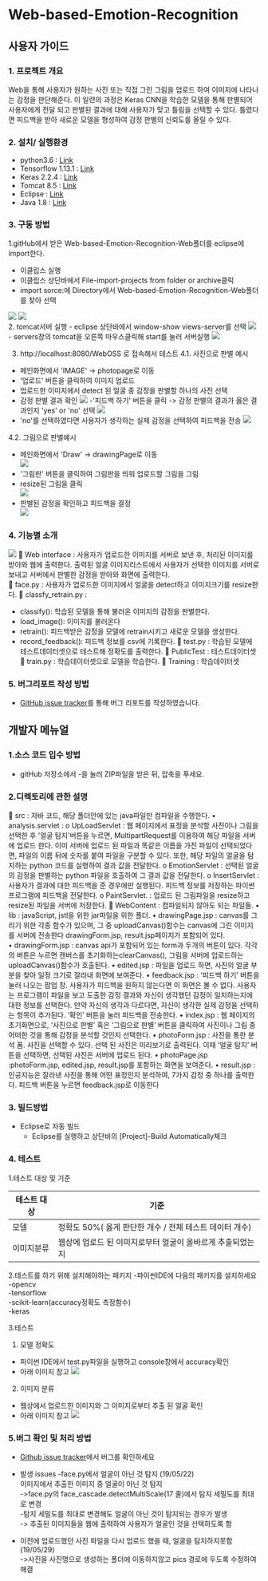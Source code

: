 # Web-based-Emotion-Recognition

## 사용자 가이드

### 1. 프로젝트 개요 <br>
  Web을 통해 사용자가 원하는 사진 또는 직접 그린 그림을 업로드 하여 이미지에 나타나는 감정을 판단해준다. 이 일련의 과정은 Keras CNN을 학습한 모델을 통해 판별되어 사용자에게 전달 되고 판별된 결과에 대해 사용자가 맞고 틀림을 선택할 수 있다. 틀렸다면 피드백을 받아 새로운 모델을 형성하여 감정 판별의 신뢰도를 올릴 수 있다.

### 2. 설치/ 실행환경<br>
- python3.6 : [Link](https://www.python.org/)
- Tensorflow  1.13.1 : [Link](https://www.tensorflow.org/)
- Keras 2.2.4 : [Link](https://keras.io/)
- Tomcat 8.5 : [Link](https://tomcat.apache.org/download-80.cgi)
- Eclipse : [Link](https://www.eclipse.org/downloads/)
- Java 1.8 : [Link](https://www.oracle.com/technetwork/java/javase/downloads/index.html#JDK11)

### 3. 구동 방법 <br>
1.gitHub에서 받은 Web-based-Emotion-Recognition-Web폴더를 eclipse에 import한다.
- 이클립스 실행
- 이클립스 상단바에서 File-import-projects from folder or archive클릭
- import sorce:에 Directory에서  Web-based-Emotion-Recognition-Web폴더를 찾아 선택
<div>
<img src="https://user-images.githubusercontent.com/48352713/59368316-efc88a80-8d78-11e9-88e7-3a402396117e.png"></img>
<img src="https://user-images.githubusercontent.com/48352713/59368321-f22ae480-8d78-11e9-8849-9b1de88f0c14.png"></img>
 </div>
2. tomcat서버 실행
- eclipse 상단바에서 window-show views-server를 선택
<img src="https://user-images.githubusercontent.com/48352713/59368027-4a151b80-8d78-11e9-9037-48b826066777.png"></img>
- servers창의 tomcat을 오른쪽 마우스클릭해 start를 눌러 서버실행
<img src="https://user-images.githubusercontent.com/48352713/59368027-4a151b80-8d78-11e9-9037-48b826066777.png"></img>

3. http://localhost:8080/WebOSS 로 접속해서 테스트 
4.1. 사진으로 판별 예시
-	메인화면에서 'IMAGE' -> photopage로 이동
-	‘업로드' 버튼을 클릭하여 이미지 업로드
-	업로드한 이미지에서 detect 된 얼굴 중 감정을 판별할 하나의 사진 선택
-	감정 판별 결과 확인
<img src="https://user-images.githubusercontent.com/48352713/59368639-aa588d00-8d79-11e9-9759-b77cec9a055a.png"></img>
-'피드백 하기' 버튼을 클릭 -> 감정 판별의 결과가 옳은 결과인지 'yes' or 'no' 선택
<img src="https://user-images.githubusercontent.com/48352713/59368689-bcd2c680-8d79-11e9-90d4-49fa8467c621.png"></img>
- 'no'를 선택하였다면 사용자가 생각하는 실제 감정을 선택하여 피드백을 전송
<img src="https://user-images.githubusercontent.com/48352713/59368711-c65c2e80-8d79-11e9-8284-86d726d5572e.png"></img>

4.2. 그림으로 판별예시
-	메인화면에서 'Draw' -> drawingPage로 이동<br>
<img src="https://user-images.githubusercontent.com/48352713/59368748-dd028580-8d79-11e9-8dfc-720a5253b0a4.png"></img><br>
-	'그림판' 버튼을 클릭하여 그림판을 띄워 업로드할 그림을 그림<br>
-	resize된 그림을 클릭<br>
<img src="https://user-images.githubusercontent.com/48352713/59368768-e7248400-8d79-11e9-8736-363d39313386.png"></img><br>
-	판별된 감정을 확인하고 피드백을 결정<br>
<img src="https://user-images.githubusercontent.com/48352713/59368791-f3a8dc80-8d79-11e9-91ea-bd00e7d49b5e.png"></img><br>


### 4. 기능별 소개
<img src="https://user-images.githubusercontent.com/48352713/59368843-08857000-8d7a-11e9-927a-0e00de56272a.png"></img>
	Web interface : 사용자가 업로드한 이미지를 서버로 보낸 후, 처리된 이미지를 받아와 웹에 출력한다. 출력된 얼굴 이미지리스트에서 사용자가 선택한 이미지를 서버로 보내고 서버에서 판별한 감정을 받아와 화면에 출력한다.<br>
	face.py : 사용자가 업로드한 이미지에서 얼굴을 detect하고 이미지크기를 resize한다.
	classfy_retrain.py : 
-	classify(): 학습된 모델을 통해 불러온 이미지의 감정을 판별한다.
-	load_image(): 이미지를 불러온다
-	retrain(): 피드백받은 감정을 모델에 retrain시키고 새로운 모델을 생성한다.
-	record_feedback(): 피드백 정보를 csv에 기록한다.
	test.py : 학습된 모델에 테스트데이터셋으로 테스트해 정확도를 출력한다.
	PublicTest : 테스트데이터셋
	train.py : 학습데이터셋으로 모델을 학습한다.
	Training : 학습데이터셋 

### 5. 버그리포트 작성 방법
- [GitHub issue tracker](https://github.com/oaoing/Web-based-Emotion-Recognition/issues)를 통해 버그 리포트를 작성하였습니다.


## 개발자 메뉴얼 

### 1.소스 코드 입수 방법
-	gitHub 저장소에서 <Clone or download>-<Download ZIP>을 눌러 ZIP파일을 받은 뒤, 압축을 푸세요.

### 2.디렉토리에 관한 설명
	src : 자바 코드, 해당 폴더안에 있는 java파일만 컴파일을 수행한다.
•	analysis.servlet :
o	UpLoadServlet : 웹 페이지에서 표정을 분석할 사진이나 그림을 선택한 후 '얼굴 탐지'버튼을 누르면, MultipartRequest를 이용하여 해당 파일을 서버에 업로드 한다. 이미 서버에 업로드 된 파일과 똑같은 이름을 가진 파일이 선택되었다면, 파일의 이름 뒤에 숫자를 붙여 파일을 구분할 수 있다. 또한, 해당 파일의 얼굴을 탐지하는 python 코드를 실행하여 결과 값을 전달한다.
o	EmotionServlet : 선택된 얼굴의 감정을 판별하는 python 파일을 호출하여 그 결과 값을 전달한다.
o	InsertServlet : 사용자가 결과에 대한 피드백을 준 경우에만 실행된다. 피드백 정보를 저장하는 파이썬 프로그램에 피드백을 전달한다.
o	PaintServlet. : 업로드 된 그림파일을 resize하고 resize된 파일을 서버에 저장한다.
	WebContent : 컴파일되지 않아도 되는 파일들.
•	lib : javaScript, jstl을 위한 jar파일을 위한 폴더.
•	drawingPage.jsp : canvas를 그리기 위한 각종 함수가 있으며, 그 중 uploadCanvas()함수는 canvas에 그린 이미지를 서버에 전송한다 drawingForm.jsp, result.jsp페이지가 포함되어 있다.  
•	drawingForm.jsp : canvas api가 포함되어 있는 form과 두개의 버튼이 있다. 각각의 버튼은 누르면 캔버스를 초기화하는clearCanvas(), 그림을 서버에 업로드하는uploadCanvas()함수가 호출된다. 
•	edited.jsp : 파일을 업로드 하면, 사진의 얼굴 부분을 찾아 일정 크기로 잘라내 화면에 보여준다.
•	feedback.jsp : ‘피드백 하기’ 버튼을 눌러 나오는 팝업 창. 사용자가 피드백을 원하지 않는다면 이 화면은 볼 수 없다. 사용자는 프로그램이 파일을 보고 도출한 감정 결과와 자신이 생각했던 감정이 일치하는지에 대한 정보를 선택한다. 만약 자신의 생각과 다르다면, 자신이 생각한 실제 감정을 선택하는 항목이 추가된다. ‘확인’ 버튼을 눌러 피드백을 전송한다.
•	index.jsp : 웹 페이지의 초기화면으로, ‘사진으로 판별’ 혹은 ‘그림으로 판별’ 버튼을 클릭하여 사진이나 그림 중 어떠한 것을 통해 감정을 분석할 것인지 선택한다.
•	photoForm.jsp : 사진을 통한 분석 폼. 사진을 선택할 수 있다. 선택 된 사진은 미리보기로 출력된다. 이때 ‘얼굴 탐지’ 버튼을 선택하면, 선택된 사진은 서버에 업로드 된다.
•	photoPage.jsp :photoForm.jsp, edited.jsp, result.jsp를 포함하는 화면을 보여준다. 
•	result.jsp : 인공지능은 잘라낸 사진을 통해 어떤 표정인지 분석하여, 7가지 감정 중 하나를 출력한다. 피드백 버튼을 누르면 feedback.jsp로 이동한다


### 3. 빌드방법
- Eclipse로 자동 빌드
  + Eclipse를 실행하고 상단바의 [Project]-Build Automatically체크

### 4. 테스트
1.테스트 대상 및 기준<br>

테스트 대상 | 기준
-----------|------
모델 | 정확도 50%( 옳게 판단한 개수 / 전체 테스트 데이터 개수)
이미지분류 | 웹상에 업로드 된 이미지로부터 얼굴이 올바르게 추출되었는지

2.테스트를 하기 위해 설치해야하는 패키지
-파이썬IDE에 다음의 패키지를 설치하세요<br>
  -opencv<br>
  -tensorflow<br>
  -scikit-learn(accuracy정확도 측정함수)<br>
  -keras<br>

3.테스트
1. 모델 정확도 
- 파이썬 IDE에서 test.py파일을 실행하고 console창에서 accuracy확인
- 아래 이미지 참고
<img src="https://user-images.githubusercontent.com/48352713/59369007-6dd96100-8d7a-11e9-80dd-a47aa35f3ffa.png"> </img>
2. 이미지 분류
-	웹상에서 업로드한 이미지와 그 이미지로부터 추출 된 얼굴 확인
-	아래 이미지 참고
<img src="https://user-images.githubusercontent.com/48352713/59369052-85b0e500-8d7a-11e9-9233-698df114c898.png"> </img>



### 5.버그 확인 및 처리 방법
- [Github issue tracker](https://github.com/oaoing/Web-based-Emotion-Recognition/issues)에서 버그를 확인하세요

- 발생 issues
-face.py에서 얼굴이 아닌 것 탐지 (19/05/22)<br>
 이미지에서 추출한 이미지 중 얼굴이 아닌 것 탐지<br>
->face.py의 face_cascade.detectMultiScale(17 줄)에서 탐지 세밀도를 최대로 변경<br>
-탐지 세밀도를 최대로 변경해도 얼굴이 아닌 것이 탐지되는 경우가 발생<br>
-> 추출된 이미지들을 웹에 출력하여 사용자가 얼굴인 것을 선택하도록 함<br>
    
- 이전에 업로드했던 사진 파일을 다시 업로드 했을 때, 얼굴을 탐지하지못함(19/05/29)<br>
 ->사진을 사진명으로 생성하는 폴더에 이동하지않고 pics 경로에 두도록 수정하여 해결
